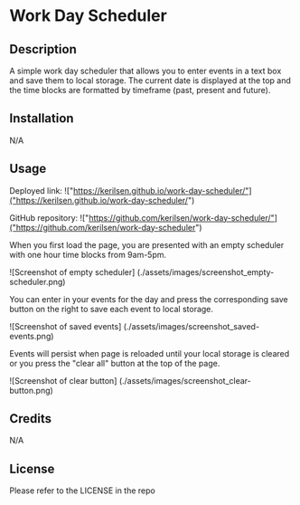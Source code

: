 # Work Day Scheduler

## Description
A simple work day scheduler that allows you to enter events in a text box and save them to local storage. The current date is displayed at the top and the time blocks are formatted by timeframe (past, present and future).

## Installation
N/A

## Usage
Deployed link: !["https://kerilsen.github.io/work-day-scheduler/"]("https://kerilsen.github.io/work-day-scheduler/")

GitHub repository: !["https://github.com/kerilsen/work-day-scheduler/"]("https://github.com/kerilsen/work-day-scheduler")

When you first load the page, you are presented with an empty scheduler with one hour time blocks from 9am-5pm.

![Screenshot of empty scheduler] (./assets/images/screenshot_empty-scheduler.png)

You can enter in your events for the day and press the corresponding save button on the right to save each event to local storage.

![Screenshot of saved events] (./assets/images/screenshot_saved-events.png)

Events will persist when page is reloaded until your local storage is cleared or you press the "clear all" button at the top of the page.

![Screenshot of clear button] (./assets/images/screenshot_clear-button.png)

## Credits
N/A

## License
Please refer to the LICENSE in the repo

